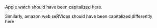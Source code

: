 Apple watch should have been capitalized here.

Similarly, amazon web seRVices should have been capitalized differently here.
